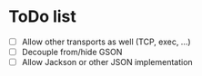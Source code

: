 # ToDo list

* [ ] Allow other transports as well (TCP, exec, …)
* [ ] Decouple from/hide GSON
* [ ] Allow Jackson or other JSON implementation
